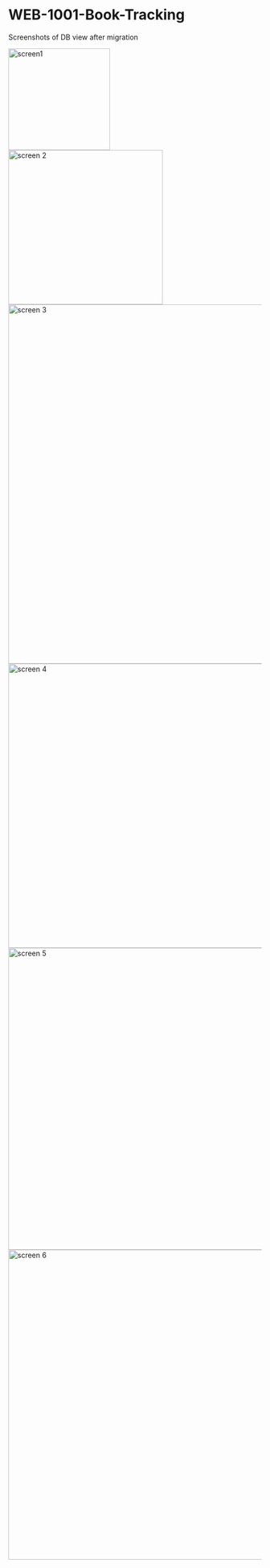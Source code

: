 # WEB-1001-Book-Tracking

Screenshots of DB view after migration


<img width="202" alt="screen1" src="https://user-images.githubusercontent.com/17358908/185488286-d0ea30d2-7afe-4746-a483-b75c8bddfae7.PNG">

<img width="307" alt="screen 2" src="https://user-images.githubusercontent.com/17358908/185488294-a1b644db-ffb7-468f-b3ab-0ba4f79fdb6e.PNG">

<img width="714" alt="screen 3" src="https://user-images.githubusercontent.com/17358908/185488299-a3d922a4-f60a-4924-97e3-37d753dbcc7b.PNG">

<img width="565" alt="screen 4" src="https://user-images.githubusercontent.com/17358908/185488305-2e935b11-78ab-415d-a79b-7b332bbbccb9.PNG">

<img width="600" alt="screen 5" src="https://user-images.githubusercontent.com/17358908/185488310-645be491-fec8-4ed1-b2bb-bcca8a5c0f17.PNG">

<img width="616" alt="screen 6" src="https://user-images.githubusercontent.com/17358908/185488322-a07e06a3-331b-434a-9ac2-ab6b2c939701.PNG">

